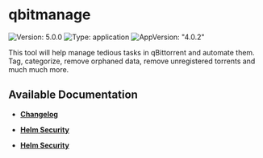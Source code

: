 # qbitmanage

![Version: 5.0.0](https://img.shields.io/badge/Version-5.0.0-informational?style=flat-square) ![Type: application](https://img.shields.io/badge/Type-application-informational?style=flat-square) ![AppVersion: "4.0.2"](https://img.shields.io/badge/AppVersion-"4.0.2"-informational?style=flat-square)

This tool will help manage tedious tasks in qBittorrent and automate them. Tag, categorize, remove orphaned data, remove unregistered torrents and much much more.

## Available Documentation

- [**Changelog**](CHANGELOG)

- [**Helm Security**](container-security)

- [**Helm Security**](helm-security)

